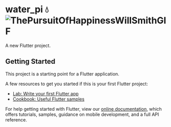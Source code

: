 # water_pi 💧![ThePursuitOfHappinessWillSmithGIF](https://user-images.githubusercontent.com/77521615/134804888-bd2f90a2-3c82-4608-8c51-2bdef58ccd24.gif)


A new Flutter project.

## Getting Started

This project is a starting point for a Flutter application.

A few resources to get you started if this is your first Flutter project:

- [Lab: Write your first Flutter app](https://flutter.dev/docs/get-started/codelab)
- [Cookbook: Useful Flutter samples](https://flutter.dev/docs/cookbook)

For help getting started with Flutter, view our
[online documentation](https://flutter.dev/docs), which offers tutorials,
samples, guidance on mobile development, and a full API reference.
